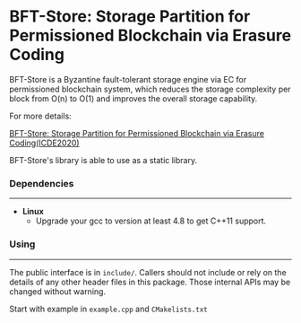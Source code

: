 # BFT-Store: Storage Partition for Permissioned Blockchain via Erasure Coding

BFT-Store is a Byzantine fault-tolerant storage engine via EC for permissioned blockchain system, which reduces the storage complexity per block from O(n) to O(1) and improves the overall storage capability.

For more details:

[BFT-Store: Storage Partition for Permissioned Blockchain via Erasure Coding(ICDE2020)][bft-store]

[bft-store]: https://ieeexplore.ieee.org/document/9101675

BFT-Store's library is able to use as a static library.

### Dependencies

------

- **Linux**
  - Upgrade your gcc to version at least 4.8 to get C++11 support.

### Using 

------

The public interface is in `include/`. Callers should not include or rely on the details of any other header files in this package. Those internal APIs may be changed without warning.

Start with example in `example.cpp` and `CMakelists.txt`